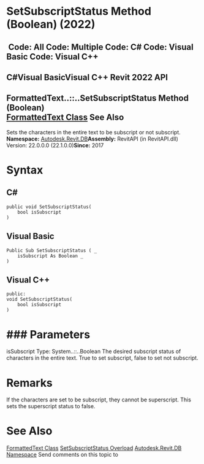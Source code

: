 # SetSubscriptStatus Method (Boolean) (2022)

﻿
 Code: All Code: Multiple Code: C# Code: Visual Basic Code: Visual C++   
---  
C#Visual BasicVisual C++
Revit 2022 API  
---  
FormattedText..::..SetSubscriptStatus Method (Boolean)  
[FormattedText Class](79a92343-2342-8325-1b51-f12c4fb05481.md "FormattedText Class") See Also  
---  
Sets the characters in the entire text to be subscript or not subscript. 
**Namespace:** [Autodesk.Revit.DB](87546ba7-461b-c646-cbb1-2cb8f5bff8b2.md "Autodesk.Revit.DB Namespace")**Assembly:** RevitAPI (in RevitAPI.dll) Version: 22.0.0.0 (22.1.0.0)**Since:** 2017 
# Syntax
C#  
---  
```text
public void SetSubscriptStatus(
	bool isSubscript
)
```
  
Visual Basic  
---  
```text
Public Sub SetSubscriptStatus ( _
	isSubscript As Boolean _
)
```
  
Visual C++  
---  
```text
public:
void SetSubscriptStatus(
	bool isSubscript
)
```
  
# ### Parameters
isSubscript
    Type: System..::..Boolean The desired subscript status of characters in the entire text. True to set subscript, false to set not subscript. 
# Remarks
If the characters are set to be subscript, they cannot be superscript. This sets the superscript status to false. 
# See Also
[FormattedText Class](79a92343-2342-8325-1b51-f12c4fb05481.md "FormattedText Class")
[SetSubscriptStatus Overload](ed462d45-c86d-4b06-59d0-c49ca8db05c1.md "SetSubscriptStatus Method")
[Autodesk.Revit.DB Namespace](87546ba7-461b-c646-cbb1-2cb8f5bff8b2.md "Autodesk.Revit.DB Namespace")
Send comments on this topic to 